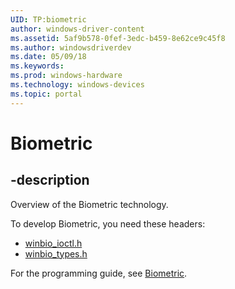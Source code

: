```yaml
---
UID: TP:biometric
author: windows-driver-content
ms.assetid: 5af9b578-0fef-3edc-b459-8e62ce9c45f8
ms.author: windowsdriverdev
ms.date: 05/09/18
ms.keywords:
ms.prod: windows-hardware
ms.technology: windows-devices
ms.topic: portal
---
```


# Biometric

## -description

Overview of the Biometric technology.

To develop Biometric, you need these headers:

 * [winbio_ioctl.h](..\winbio_ioctl\index.md)
 * [winbio_types.h](..\winbio_types\index.md)

For the programming guide, see [Biometric](https://docs.microsoft.com/en-us/windows-hardware/drivers/biometric).

